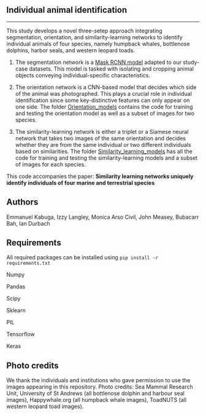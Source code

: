 ## Individual animal identification
---
This study develops a novel three-setep approach integrating segmentation, orientation, and similarity-learning networks to identify individual animals of four species, namely humpback whales, bottlenose dolphins, harbor seals, and western leopard toads.

1. The segmentation network is a [Mask RCNN model](https://github.com/matterport/Mask_RCNN) adapted to our study-case datasets. This model is tasked with isolating and cropping animal objects conveying individual-specific characteristics.
2. The orientation network is a CNN-based model that decides which side of the animal was photographed. This plays a crucial role in individual identification since some key-distinctive features can only appear on one side. The folder [Orientation_models](https://github.com/kabuga1987/Individual_ID/tree/main/Orientation_models) contains the code for training and testing the orientation model as well as a subset of images for two species.

3. The similarity-learning network is either a triplet or a Siamese neural network that takes two images of the same orientation and decides whether they are from the same individual or two different individuals based on similarities. The folder [Similarity_learning_models](https://github.com/kabuga1987/Individual_ID/tree/main/Similarity_learning_models) has all the code for training and testing the similarity-learning models and a subset of images for each species.

This code accompanies the paper: **Similarity learning networks uniquely identify individuals of four marine and terrestrial species**

## Authors
Emmanuel Kabuga, Izzy Langley, Monica Arso Civil, John Measey, Bubacarr Bah, Ian Durbach

## Requirements


All required packages can be installed  using `pip install -r requirements.txt`

Numpy

Pandas

Scipy

Sklearn

PIL

Tensorflow

Keras

## Photo credits

 We thank the individuals and institutions who gave permission to use the images appearing in this repository. Photo credits: Sea Mammal Research Unit, University of St Andrews (all bottlenose dolphin and harbour seal images), Happywhale.org (all humpback whale images), ToadNUTS (all western leopard toad images).









